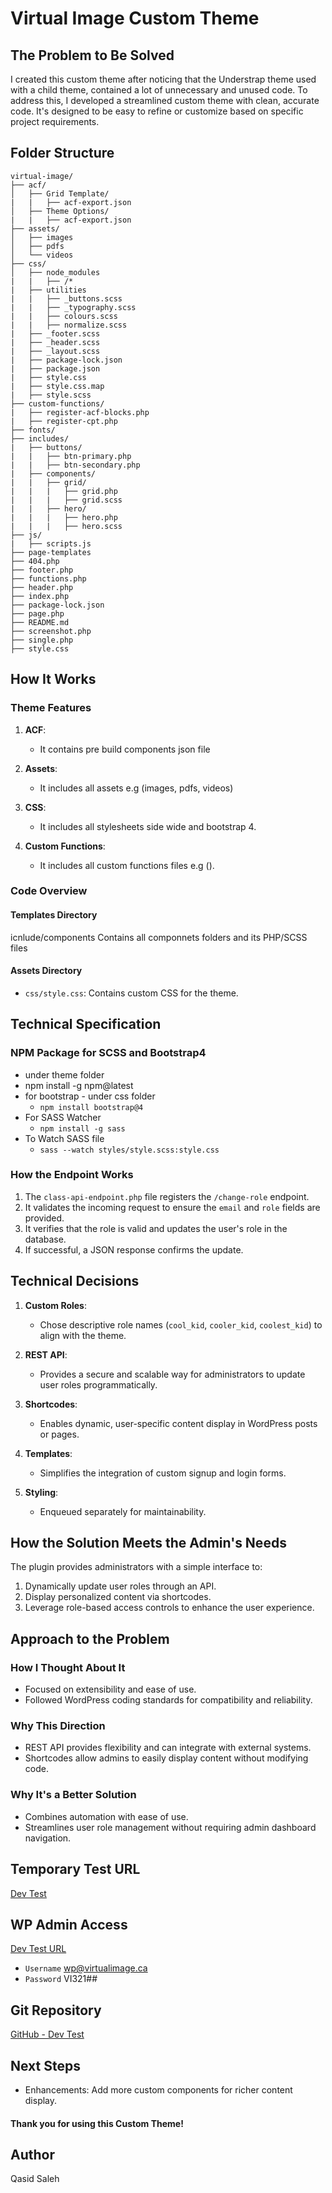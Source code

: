 
# Virtual Image Custom Theme

## The Problem to Be Solved
I created this custom theme after noticing that the Understrap theme used with a child theme, contained a lot of unnecessary and unused code. To address this, I developed a streamlined custom theme with clean, accurate code. It's designed to be easy to refine or customize based on specific project requirements.

## Folder Structure
```
virtual-image/
├── acf/
│   ├── Grid Template/
|   |   ├── acf-export.json
│   ├── Theme Options/
|   |   ├── acf-export.json
├── assets/
│   ├── images
│   ├── pdfs
│   └── videos
├── css/
│   ├── node_modules
|   |   ├── /*
|   ├── utilities
|   |   ├── _buttons.scss 
|   |   ├── _typography.scss
|   |   ├── colours.scss
|   |   ├── normalize.scss
|   ├── _footer.scss
|   ├── _header.scss
|   ├── _layout.scss
|   ├── package-lock.json
|   ├── package.json
|   ├── style.css
|   ├── style.css.map
|   ├── style.scss
├── custom-functions/
|   ├── register-acf-blocks.php
|   ├── register-cpt.php
├── fonts/
├── includes/
|   ├── buttons/
|   |   ├── btn-primary.php
|   |   ├── btn-secondary.php
|   ├── components/
|   |   ├── grid/
|   |   |   ├── grid.php
|   |   |   ├── grid.scss
|   |   ├── hero/
|   |   |   ├── hero.php
|   |   |   ├── hero.scss
├── js/
|   ├── scripts.js 
├── page-templates
├── 404.php
├── footer.php
├── functions.php
├── header.php
├── index.php
├── package-lock.json
├── page.php
├── README.md
├── screenshot.php
├── single.php
├── style.css
```

## How It Works

### Theme Features
1. **ACF**:
   - It contains pre build components json file

2. **Assets**:
   - It includes all assets e.g (images, pdfs, videos)

3. **CSS**:
   - It includes all stylesheets side wide and bootstrap 4.

4. **Custom Functions**:
   - It includes all custom functions files e.g ().

### Code Overview

#### Templates Directory
icnlude/components Contains all componnets folders and its PHP/SCSS files

#### Assets Directory
- `css/style.css`: Contains custom CSS for the theme.

## Technical Specification

### NPM Package for SCSS and Bootstrap4
- under theme folder
- npm install -g npm@latest
- for bootstrap - under css folder
    - `npm install bootstrap@4`
- For SASS Watcher
    - `npm install -g sass`
- To Watch SASS file
    - `sass --watch styles/style.scss:style.css`

### How the Endpoint Works
1. The `class-api-endpoint.php` file registers the `/change-role` endpoint.
2. It validates the incoming request to ensure the `email` and `role` fields are provided.
3. It verifies that the role is valid and updates the user's role in the database.
4. If successful, a JSON response confirms the update.

## Technical Decisions

1. **Custom Roles**:
   - Chose descriptive role names (`cool_kid`, `cooler_kid`, `coolest_kid`) to align with the theme.

2. **REST API**:
   - Provides a secure and scalable way for administrators to update user roles programmatically.

3. **Shortcodes**:
   - Enables dynamic, user-specific content display in WordPress posts or pages.

4. **Templates**:
   - Simplifies the integration of custom signup and login forms.

5. **Styling**:
   - Enqueued separately for maintainability.

## How the Solution Meets the Admin's Needs
The plugin provides administrators with a simple interface to:
1. Dynamically update user roles through an API.
2. Display personalized content via shortcodes.
3. Leverage role-based access controls to enhance the user experience.

## Approach to the Problem

### How I Thought About It
- Focused on extensibility and ease of use.
- Followed WordPress coding standards for compatibility and reliability.

### Why This Direction
- REST API provides flexibility and can integrate with external systems.
- Shortcodes allow admins to easily display content without modifying code.

### Why It's a Better Solution
- Combines automation with ease of use.
- Streamlines user role management without requiring admin dashboard navigation.

## Temporary Test URL
[Dev Test](https://wakeful-channel.localsite.io/)

## WP Admin Access
[Dev Test URL](https://test-dev.local/wp-admin/)
- `Username` wp@virtualimage.ca
- `Password` VI321##

## Git Repository
[GitHub - Dev Test](https://github.com/qasidsaleh/cool-kids-network)


## Next Steps
- Enhancements: Add more custom components for richer content display.

#### Thank you for using this Custom Theme! 

## Author
Qasid Saleh